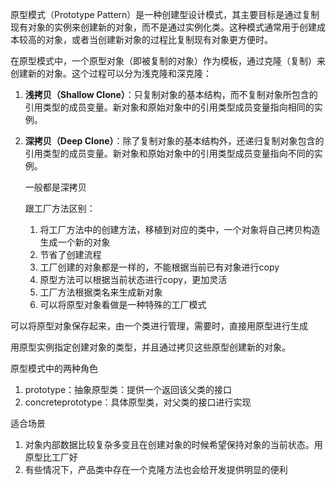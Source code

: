 原型模式（Prototype Pattern）是一种创建型设计模式，其主要目标是通过复制现有对象的实例来创建新的对象，而不是通过实例化类。这种模式通常用于创建成本较高的对象，或者当创建新对象的过程比复制现有对象更方便时。

在原型模式中，一个原型对象（即被复制的对象）作为模板，通过克隆（复制）来创建新的对象。这个过程可以分为浅克隆和深克隆：

1. **浅拷贝（Shallow Clone）**：只复制对象的基本结构，而不复制对象所包含的引用类型的成员变量。新对象和原始对象中的引用类型成员变量指向相同的实例。

2. **深拷贝（Deep Clone）**：除了复制对象的基本结构外，还递归复制对象包含的引用类型的成员变量。新对象和原始对象中的引用类型成员变量指向不同的实例。

    一般都是深拷贝

    跟工厂方法区别：

    1. 将工厂方法中的创建方法，移植到对应的类中，一个对象将自己拷贝构造生成一个新的对象
    2. 节省了创建流程
    3. 工厂创建的对象都是一样的，不能根据当前已有对象进行copy
    4. 原型方法可以根据当前状态进行copy，更加灵活
    5. 工厂方法根据类名来生成新对象
    6. 可以将原型对象看做是一种特殊的工厂模式

可以将原型对象保存起来，由一个类进行管理，需要时，直接用原型进行生成

用原型实例指定创建对象的类型，并且通过拷贝这些原型创建新的对象。

原型模式中的两种角色

1. prototype：抽象原型类：提供一个返回该父类的接口
2. concreteprototype：具体原型类，对父类的接口进行实现

适合场景

1. 对象内部数据比较复杂多变且在创建对象的时候希望保持对象的当前状态。用原型比工厂好
2. 有些情况下，产品类中存在一个克隆方法也会给开发提供明显的便利